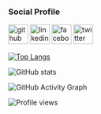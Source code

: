 ### Social Profile
[<img src='https://cdn.jsdelivr.net/npm/simple-icons@3.0.1/icons/github.svg' alt='github' height='40'>](https://github.com/1Emonislam)  [<img src='https://cdn.jsdelivr.net/npm/simple-icons@3.0.1/icons/linkedin.svg' alt='linkedin' height='40'>](https://www.linkedin.com/in/1emonislam//)  [<img src='https://cdn.jsdelivr.net/npm/simple-icons@3.0.1/icons/facebook.svg' alt='facebook' height='40'>](https://www.facebook.com/1Emonislam/)  [<img src='https://cdn.jsdelivr.net/npm/simple-icons@3.0.1/icons/twitter.svg' alt='twitter' height='40'>](https://twitter.com/1Emonislam/)  

[![Top Langs](https://github-readme-stats.vercel.app/api/top-langs/?username=1Emonislam)](https://github.com/anuraghazra/github-readme-stats)

![GitHub stats](https://github-readme-stats.vercel.app/api?username=1Emonislam&show_icons=true)  

![GitHub Activity Graph](https://activity-graph.herokuapp.com/graph?username=1Emonislam)  

![Profile views](https://gpvc.arturio.dev/1Emonislam)  
